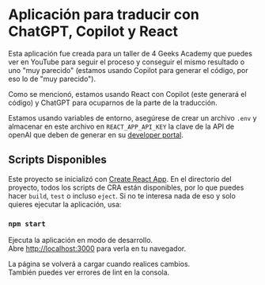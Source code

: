 # Aplicación para traducir con ChatGPT, Copilot y React

Esta aplicación fue creada para un taller de 4 Geeks Academy que puedes ver en YouTube para seguir el proceso y conseguir el mismo resultado o uno "muy parecido" (estamos usando Copilot para generar el código, por eso lo de "muy parecido").

Como se mencionó, estamos usando React con Copilot (este generará el código) y ChatGPT para ocuparnos de la parte de la traducción.

Estamos usando variables de entorno, asegúrese de crear un archivo `.env` y almacenar en este archivo en `REACT_APP_API_KEY` la clave de la API de openAI que deben de generar en su [developer portal](https://platform.openai.com).

## Scripts Disponibles

Este proyecto se inicializó con [Create React App](https://github.com/facebook/create-react-app). En el directorio del proyecto, todos los scripts de CRA están disponibles, por lo que puedes hacer `build`, `test` o incluso `eject`. Si no te interesa nada de eso y solo quieres ejecutar la aplicación, usa:

### `npm start`

Ejecuta la aplicación en modo de desarrollo.\
Abre [http://localhost:3000](http://localhost:3000) para verla en tu navegador.

La página se volverá a cargar cuando realices cambios.\
También puedes ver errores de lint en la consola.